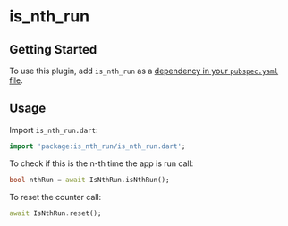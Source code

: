 # is_nth_run

## Getting Started

To use this plugin, add `is_nth_run` as a [dependency in your `pubspec.yaml` file](https://flutter.dev/docs/development/packages-and-plugins/using-packages).

## Usage

Import `is_nth_run.dart`:

```dart
import 'package:is_nth_run/is_nth_run.dart';
```

To check if this is the n-th time the app is run call:

```dart
bool nthRun = await IsNthRun.isNthRun();
```

To reset the counter call:

```dart
await IsNthRun.reset();
```
